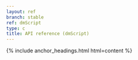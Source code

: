 ```yaml
---
layout: ref
branch: stable
ref: dmScript
type: c
title: API reference (dmScript)
---
```

{% include anchor_headings.html html=content %}
